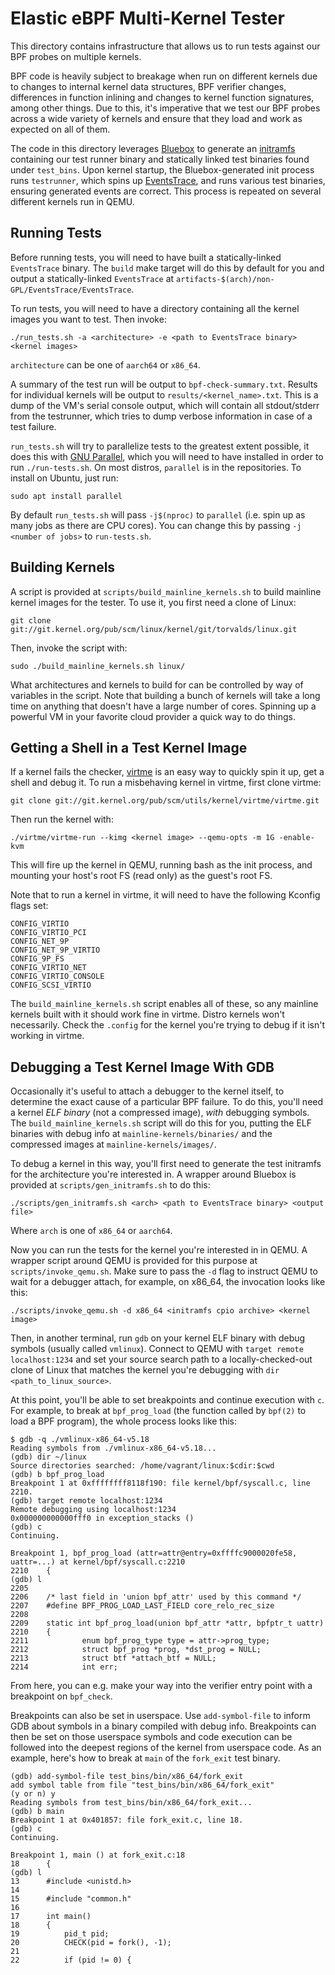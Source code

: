 # Elastic eBPF Multi-Kernel Tester

This directory contains infrastructure that allows us to run tests against our
BPF probes on multiple kernels.

BPF code is heavily subject to breakage when run on different kernels due to
changes to internal kernel data structures, BPF verifier changes, differences
in function inlining and changes to kernel function signatures, among other
things. Due to this, it's imperative that we test our BPF probes across a wide
variety of kernels and ensure that they load and work as expected on all of
them.

The code in this directory leverages
[Bluebox](https://github.com/florianl/bluebox) to generate an
[initramfs](https://www.kernel.org/doc/html/latest/filesystems/ramfs-rootfs-initramfs.html#what-is-initramfs)
containing our test runner binary and statically linked test binaries found
under `test_bins`. Upon kernel startup, the Bluebox-generated init process runs
`testrunner`, which spins up
[EventsTrace](https://github.com/elastic/ebpf/tree/main/non-GPL/EventsTrace),
and runs various test binaries, ensuring generated events are correct. This
process is repeated on several different kernels run in QEMU.

## Running Tests

Before running tests, you will need to have built a statically-linked
`EventsTrace` binary. The `build` make target will do this by default for you
and output a statically-linked `EventsTrace` at
`artifacts-$(arch)/non-GPL/EventsTrace/EventsTrace`.

To run tests, you will need to have a directory containing all the kernel
images you want to test. Then invoke:

```
./run_tests.sh -a <architecture> -e <path to EventsTrace binary> <kernel images>
```

`architecture` can be one of `aarch64` or `x86_64`.

A summary of the test run will be output to `bpf-check-summary.txt`. Results
for individual kernels will be output to `results/<kernel_name>.txt`. This is a
dump of the VM's serial console output, which will contain all stdout/stderr
from the testrunner, which tries to dump verbose information in case of a test
failure.

`run_tests.sh` will try to parallelize tests to the greatest extent possible,
it does this with [GNU Parallel](https://gnu.org/software/parallel/), which you
will need to have installed in order to run `./run-tests.sh`. On most distros,
`parallel` is in the repositories. To install on Ubuntu, just run:

```
sudo apt install parallel
```

By default `run_tests.sh` will pass `-j$(nproc)` to `parallel` (i.e. spin up as
many jobs as there are CPU cores). You can change this by passing
`-j <number of jobs>` to `run-tests.sh`.

## Building Kernels

A script is provided at `scripts/build_mainline_kernels.sh` to build mainline kernel images
for the tester. To use it, you first need a clone of Linux:

```
git clone git://git.kernel.org/pub/scm/linux/kernel/git/torvalds/linux.git
```

Then, invoke the script with:

```
sudo ./build_mainline_kernels.sh linux/
```

What architectures and kernels to build for can be controlled by way of
variables in the script. Note that building a bunch of kernels will take a long
time on anything that doesn't have a large number of cores. Spinning up a
powerful VM in your favorite cloud provider a quick way to do things.

## Getting a Shell in a Test Kernel Image

If a kernel fails the checker,
[virtme](https://git.kernel.org/pub/scm/utils/kernel/virtme/virtme.git) is an
easy way to quickly spin it up, get a shell and debug it. To run a misbehaving
kernel in virtme, first clone virtme:

```
git clone git://git.kernel.org/pub/scm/utils/kernel/virtme/virtme.git
```

Then run the kernel with:

```
./virtme/virtme-run --kimg <kernel image> --qemu-opts -m 1G -enable-kvm
```

This will fire up the kernel in QEMU, running bash as the init process, and
mounting your host's root FS (read only) as the guest's root FS.

Note that to run a kernel in virtme, it will need to have the following Kconfig
flags set:

```
CONFIG_VIRTIO
CONFIG_VIRTIO_PCI
CONFIG_NET_9P
CONFIG_NET_9P_VIRTIO
CONFIG_9P_FS
CONFIG_VIRTIO_NET
CONFIG_VIRTIO_CONSOLE
CONFIG_SCSI_VIRTIO
```

The `build_mainline_kernels.sh` script enables all of these, so any mainline
kernels built with it should work fine in virtme. Distro kernels won't
necessarily. Check the `.config` for the kernel you're trying to debug if it
isn't working in virtme.

## Debugging a Test Kernel Image With GDB

Occasionally it's useful to attach a debugger to the kernel itself, to
determine the exact cause of a particular BPF failure. To do this, you'll need
a kernel _ELF binary_ (not a compressed image), _with_ debugging symbols. The
`build_mainline_kernels.sh` script will do this for you, putting the ELF
binaries with debug info at `mainline-kernels/binaries/` and the compressed
images at `mainline-kernels/images/`.

To debug a kernel in this way, you'll first need to generate the test initramfs
for the architecture you're interested in. A wrapper around Bluebox is provided
at `scripts/gen_initramfs.sh` to do this:

```
./scripts/gen_initramfs.sh <arch> <path to EventsTrace binary> <output file>
```

Where `arch` is one of `x86_64` or `aarch64`.

Now you can run the tests for the kernel you're interested in in QEMU. A wrapper
script around QEMU is provided for this purpose at `scripts/invoke_qemu.sh`. Make
sure to pass the `-d` flag to instruct QEMU to wait for a debugger attach, for example,
on x86_64, the invocation looks like this:

```
./scripts/invoke_qemu.sh -d x86_64 <initramfs cpio archive> <kernel image>
```

Then, in another terminal, run `gdb` on your kernel ELF binary with debug
symbols (usually called `vmlinux`). Connect to QEMU with `target remote
localhost:1234` and  set your source search path to a locally-checked-out clone
of Linux that matches the kernel you're debugging with `dir
<path_to_linux_source>`.

At this point, you'll be able to set breakpoints and continue execution with
`c`. For example, to break at `bpf_prog_load` (the function called by `bpf(2)`
to load a BPF program), the whole process looks like this:

```
$ gdb -q ./vmlinux-x86_64-v5.18
Reading symbols from ./vmlinux-x86_64-v5.18...
(gdb) dir ~/linux
Source directories searched: /home/vagrant/linux:$cdir:$cwd
(gdb) b bpf_prog_load
Breakpoint 1 at 0xffffffff8118f190: file kernel/bpf/syscall.c, line 2210.
(gdb) target remote localhost:1234
Remote debugging using localhost:1234
0x000000000000fff0 in exception_stacks ()
(gdb) c
Continuing.

Breakpoint 1, bpf_prog_load (attr=attr@entry=0xffffc9000020fe58, uattr=...) at kernel/bpf/syscall.c:2210
2210    {
(gdb) l
2205
2206    /* last field in 'union bpf_attr' used by this command */
2207    #define BPF_PROG_LOAD_LAST_FIELD core_relo_rec_size
2208
2209    static int bpf_prog_load(union bpf_attr *attr, bpfptr_t uattr)
2210    {
2211            enum bpf_prog_type type = attr->prog_type;
2212            struct bpf_prog *prog, *dst_prog = NULL;
2213            struct btf *attach_btf = NULL;
2214            int err;
```

From here, you can e.g. make your way into the verifier entry point with a
breakpoint on `bpf_check`.

Breakpoints can also be set in userspace. Use `add-symbol-file` to inform GDB
about symbols in a binary compiled with debug info. Breakpoints can then be set
on those userspace symbols and code execution can be followed into the deepest
regions of the kernel from userspace code. As an example, here's how to break
at `main` of the `fork_exit` test binary.

```
(gdb) add-symbol-file test_bins/bin/x86_64/fork_exit
add symbol table from file "test_bins/bin/x86_64/fork_exit"
(y or n) y
Reading symbols from test_bins/bin/x86_64/fork_exit...
(gdb) b main
Breakpoint 1 at 0x401857: file fork_exit.c, line 18.
(gdb) c
Continuing.

Breakpoint 1, main () at fork_exit.c:18
18      {
(gdb) l
13      #include <unistd.h>
14
15      #include "common.h"
16
17      int main()
18      {
19          pid_t pid;
20          CHECK(pid = fork(), -1);
21
22          if (pid != 0) {
```
